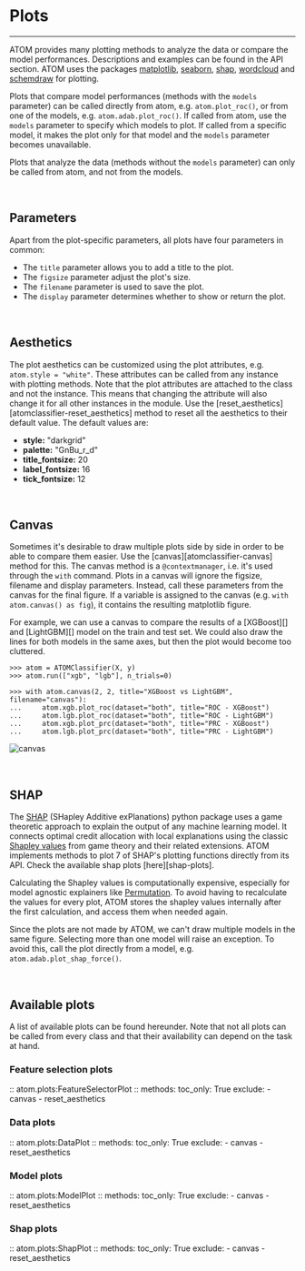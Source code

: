 # Plots
-------

ATOM provides many plotting methods to analyze the data or compare the
model performances. Descriptions and examples can be found in the API
section. ATOM uses the packages [matplotlib](https://matplotlib.org/),
[seaborn](https://seaborn.pydata.org/), [shap](https://github.com/slundberg/shap),
[wordcloud](http://amueller.github.io/word_cloud/) and [schemdraw](https://schemdraw.readthedocs.io/en/latest/)
for plotting.

Plots that compare model performances (methods with the `models`
parameter) can be called directly from atom, e.g. `atom.plot_roc()`,
or from one of the models, e.g. `atom.adab.plot_roc()`. If called from
atom, use the `models` parameter to specify which models to plot. If
called from a specific model, it makes the plot only for that model and
the `models` parameter becomes unavailable.

Plots that analyze the data (methods without the `models` parameter)
can only be called from atom, and not from the models.

<br>

## Parameters

Apart from the plot-specific parameters, all plots have four
parameters in common:

* The `title` parameter allows you to add a title to the plot.
* The `figsize` parameter adjust the plot's size.
* The `filename` parameter is used to save the plot.
* The `display` parameter determines whether to show or return the plot.

<br>

## Aesthetics

The plot aesthetics can be customized using the plot attributes, e.g.
`atom.style = "white"`. These attributes can be called from any instance
with plotting methods. Note that the plot attributes are attached to the
class and not the instance. This means that changing the attribute will
also change it for all other instances in the module. Use the
[reset_aesthetics][atomclassifier-reset_aesthetics] method to reset all
the aesthetics to their default value. The default values are:

* **style:** "darkgrid"
* **palette:** "GnBu_r_d"
* **title_fontsize:** 20
* **label_fontsize:** 16
* **tick_fontsize:** 12

<br>

## Canvas

Sometimes it's desirable to draw multiple plots side by side in order
to be able to compare them easier. Use the [canvas][atomclassifier-canvas]
method for this. The canvas method is a `@contextmanager`, i.e. it's
used through the `with` command. Plots in a canvas will ignore the
figsize, filename and display parameters. Instead, call these parameters
from the canvas for the final figure. If a variable is assigned to the
canvas (e.g. `with atom.canvas() as fig`), it contains the resulting
matplotlib figure.

For example, we can use a canvas to compare the results of a [XGBoost][]
and [LightGBM][] model on the train and test set. We could also draw the
lines for both models in the same axes, but then the plot would become
too cluttered.

```pycon
>>> atom = ATOMClassifier(X, y)
>>> atom.run(["xgb", "lgb"], n_trials=0)

>>> with atom.canvas(2, 2, title="XGBoost vs LightGBM", filename="canvas"):
...     atom.xgb.plot_roc(dataset="both", title="ROC - XGBoost")
...     atom.lgb.plot_roc(dataset="both", title="ROC - LightGBM")
...     atom.xgb.plot_prc(dataset="both", title="PRC - XGBoost")
...     atom.lgb.plot_prc(dataset="both", title="PRC - LightGBM")

```

![canvas](../img/plots/canvas.png)

<br>

## SHAP

The [SHAP](https://github.com/slundberg/shap) (SHapley Additive exPlanations)
python package uses a game theoretic approach to explain the output of
any machine learning model. It connects optimal credit allocation with
local explanations using the classic [Shapley values](https://en.wikipedia.org/wiki/Shapley_value)
from game theory and their related extensions. ATOM implements methods
to plot 7 of SHAP's plotting functions directly from its API. Check the
available shap plots [here][shap-plots].

Calculating the Shapley values is computationally expensive, especially
for model agnostic explainers like [Permutation](https://shap.readthedocs.io/en/latest/generated/shap.explainers.Permutation.html).
To avoid having to recalculate the values for every plot, ATOM stores
the shapley values internally after the first calculation, and access
them when needed again.

Since the plots are not made by ATOM, we can't draw multiple models in
the same figure. Selecting more than one model will raise an exception.
To avoid this, call the plot directly from a model, e.g. `atom.adab.plot_shap_force()`.

<br>

## Available plots

A list of available plots can be found hereunder. Note that not all
plots can be called from every class and that their availability can
depend on the task at hand.

### Feature selection plots

:: atom.plots:FeatureSelectorPlot
    :: methods:
        toc_only: True
        exclude:
            - canvas
            - reset_aesthetics

### Data plots

:: atom.plots:DataPlot
    :: methods:
        toc_only: True
        exclude:
            - canvas
            - reset_aesthetics

### Model plots

:: atom.plots:ModelPlot
    :: methods:
        toc_only: True
        exclude:
            - canvas
            - reset_aesthetics

### Shap plots

:: atom.plots:ShapPlot
    :: methods:
        toc_only: True
        exclude:
            - canvas
            - reset_aesthetics
